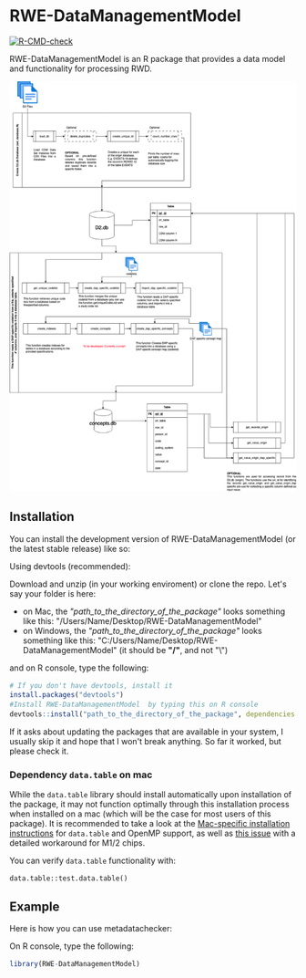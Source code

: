 
# RWE-DataManagementModel

<!-- badges: start -->
[![R-CMD-check](https://github.com/UMC-Utrecht-RWE/T2-DataManagementModel/actions/workflows/R-CMD-check.yaml/badge.svg)](https://github.com/UMC-Utrecht-RWE/T2-DataManagementModel/actions/workflows/R-CMD-check.yaml)
<!-- badges: end -->

RWE-DataManagementModel is an R package that provides a data model and functionality for processing RWD.

![Overview data management](T2_DMM.png)

## Installation

You can install the development version of RWE-DataManagementModel (or the latest stable release) like so:

Using devtools (recommended):

Download and unzip (in your working enviroment) or clone the repo. Let's say your folder is here:

- on Mac, the *"path_to_the_directory_of_the_package"* looks something like this: "/Users/Name/Desktop/RWE-DataManagementModel"
- on Windows, the *"path_to_the_directory_of_the_package"* looks something like this: "C:/Users/Name/Desktop/RWE-DataManagementModel" (it should be **"/"**, and not "\\")

and on R console, type the following:
``` r
# If you don't have devtools, install it
install.packages("devtools")
#Install RWE-DataManagementModel  by typing this on R console
devtools::install("path_to_the_directory_of_the_package", dependencies = TRUE)
```
If it asks about updating the packages that are available in your system, I usually skip it and hope that I won't break anything. So far it worked, but please check it.

### Dependency `data.table` on mac

While the `data.table` library should install automatically upon installation of the package, it may not function optimally through this installation process when installed on a mac (which will be the case for most users of this package).
It is recommended to take a look at the [Mac-specific installation instructions](https://github.com/Rdatatable/data.table/wiki/Installation#Enable-openmp-for-macos) for `data.table` and OpenMP support, as well as [this issue](https://github.com/Rdatatable/data.table/issues/5419) with a detailed workaround for M1/2 chips.

You can verify `data.table` functionality with:
```
data.table::test.data.table()
```

## Example

Here is how you can use metadatachecker: 


On R console, type the following:
``` r
library(RWE-DataManagementModel)
```
